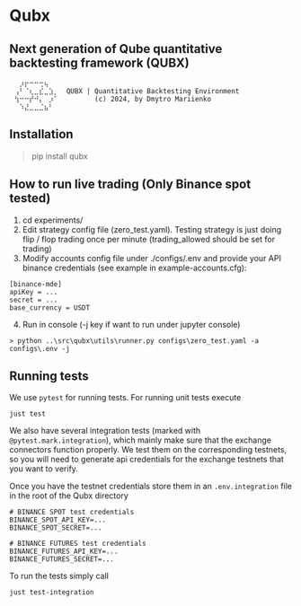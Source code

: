 # Qubx

## Next generation of Qube quantitative backtesting framework (QUBX)
```          
⠀⠀⡰⡖⠒⠒⢒⢦⠀⠀
⠀⢠⠃⠈⢆⣀⣎⣀⣱⡀  QUBX | Quantitative Backtesting Environment
⠀⢳⠒⠒⡞⠚⡄⠀⡰⠁         (c) 2024, by Dmytro Mariienko
⠀⠀⠱⣜⣀⣀⣈⣦⠃⠀⠀⠀

```                                          

## Installation
> pip install qubx

## How to run live trading (Only Binance spot tested)
1. cd experiments/
2. Edit strategy config file (zero_test.yaml). Testing strategy is just doing flip / flop trading once per minute (trading_allowed should be set for trading)
3. Modify accounts config file under ./configs/.env and provide your API binance credentials (see example in example-accounts.cfg):
```
[binance-mde]
apiKey = ...
secret = ...
base_currency = USDT
```
4. Run in console (-j key if want to run under jupyter console)

```
> python ..\src\qubx\utils\runner.py configs\zero_test.yaml -a configs\.env -j 
```

## Running tests

We use `pytest` for running tests. For running unit tests execute
```
just test
```

We also have several integration tests (marked with `@pytest.mark.integration`), which mainly make sure that the exchange connectors function properly. We test them on the corresponding testnets, so you will need to generate api credentials for the exchange testnets that you want to verify.

Once you have the testnet credentials store them in an `.env.integration` file in the root of the Qubx directory
```
# BINANCE SPOT test credentials
BINANCE_SPOT_API_KEY=...
BINANCE_SPOT_SECRET=...

# BINANCE FUTURES test credentials
BINANCE_FUTURES_API_KEY=...
BINANCE_FUTURES_SECRET=...
```

To run the tests simply call
```
just test-integration
```
